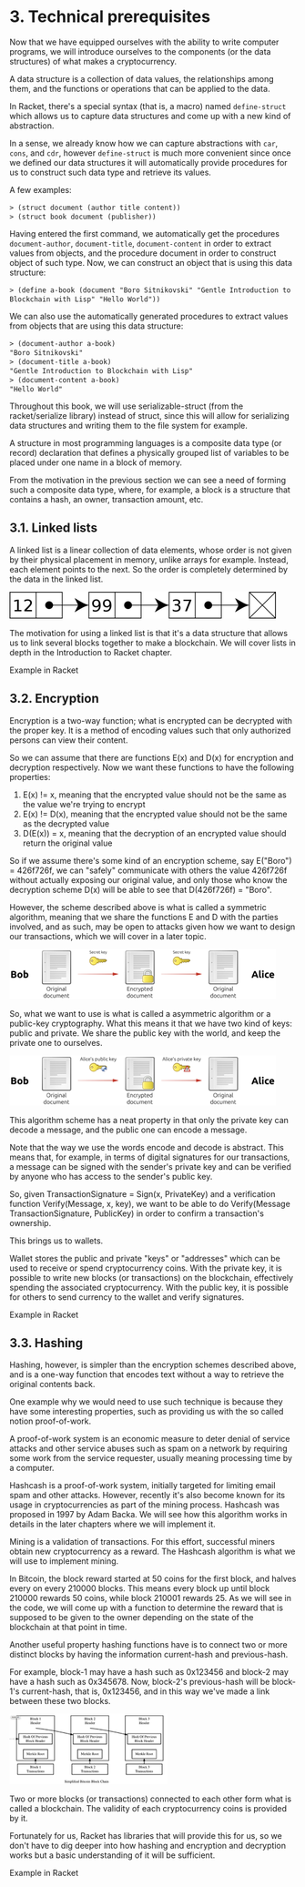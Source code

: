 # 3. Technical prerequisites

Now that we have equipped ourselves with the ability to write computer programs, we will introduce ourselves to the components (or the data structures) of what makes a cryptocurrency.

A data structure is a collection of data values, the relationships among them, and the functions or operations that can be applied to the data.

In Racket, there's a special syntax (that is, a macro) named `define-struct` which allows us to capture data structures and come up with a new kind of abstraction.

In a sense, we already know how we can capture abstractions with `car`, `cons`, and `cdr`, however `define-struct` is much more convenient since once we defined our data structures it will automatically provide procedures for us to construct such data type and retrieve its values.

A few examples:

```racket
> (struct document (author title content))
> (struct book document (publisher))
```

Having entered the first command, we automatically get the procedures `document-author`, `document-title`, `document-content` in order to extract values from objects, and the procedure document in order to construct object of such type. Now, we can construct an object that is using this data structure:

```racket
> (define a-book (document "Boro Sitnikovski" "Gentle Introduction to Blockchain with Lisp" "Hello World"))
```

We can also use the automatically generated procedures to extract values from objects that are using this data structure:

```racket
> (document-author a-book)
"Boro Sitnikovski"
> (document-title a-book)
"Gentle Introduction to Blockchain with Lisp"
> (document-content a-book)
"Hello World"
```

Throughout this book, we will use serializable-struct (from the racket/serialize library) instead of struct, since this will allow for serializing data structures and writing them to the file system for example.

A structure in most programming languages is a composite data type (or record) declaration that defines a physically grouped list of variables to be placed under one name in a block of memory.

From the motivation in the previous section we can see a need of forming such a composite data type, where, for example, a block is a structure that contains a hash, an owner, transaction amount, etc.

## 3.1. Linked lists

A linked list is a linear collection of data elements, whose order is not given by their physical placement in memory, unlike arrays for example.
Instead, each element points to the next. So the order is completely determined by the data in the linked list.

![An example of a linked list](images/linked-list.png)

The motivation for using a linked list is that it's a data structure that allows us to link several blocks together to make a blockchain.
We will cover lists in depth in the Introduction to Racket chapter.

Example in Racket

## 3.2. Encryption

Encryption is a two-way function; what is encrypted can be decrypted with the proper key. It is a method of encoding values such that only authorized persons can view their content.

So we can assume that there are functions E(x) and D(x) for encryption and decryption respectively. Now we want these functions to have the following properties:

1. E(x) != x, meaning that the encrypted value should not be the same as the value we're trying to encrypt
1. E(x) != D(x), meaning that the encrypted value should not be the same as the decrypted value
1. D(E(x)) = x, meaning that the decryption of an encrypted value should return the original value

So if we assume there's some kind of an encryption scheme, say E("Boro") = 426f726f, we can "safely" communicate with others the value 426f726f without actually exposing our original value, and only those who know the decryption scheme D(x) will be able to see that D(426f726f) = "Boro".

However, the scheme described above is what is called a symmetric algorithm, meaning that we share the functions E and D with the parties involved, and as such, may be open to attacks given how we want to design our transactions, which we will cover in a later topic.

![Symmetric-key algorithm](images/symmetric-algo.png)

So, what we want to use is what is called a asymmetric algorithm or a public-key cryptography. What this means it that we have two kind of keys: public and private. We share the public key with the world, and keep the private one to ourselves.

![Asymmetric-key algorithm](images/asymmetric-algo.png)

This algorithm scheme has a neat property in that only the private key can decode a message, and the public one can encode a message.

Note that the way we use the words encode and decode is abstract. This means that, for example, in terms of digital signatures for our transactions, a message can be signed with the sender's private key and can be verified by anyone who has access to the sender's public key.

So, given TransactionSignature = Sign(x, PrivateKey) and a verification function Verify(Message, x, key), we want to be able to do Verify(Message TransactionSignature, PublicKey) in order to confirm a transaction's ownership.

This brings us to wallets.

Wallet stores the public and private "keys" or "addresses" which can be used to receive or spend cryptocurrency coins. With the private key, it is possible to write new blocks (or transactions) on the blockchain, effectively spending the associated cryptocurrency. With the public key, it is possible for others to send currency to the wallet and verify signatures.

Example in Racket

## 3.3. Hashing

Hashing, however, is simpler than the encryption schemes described above, and is a one-way function that encodes text without a way to retrieve the original contents back.

One example why we would need to use such technique is because they have some interesting properties, such as providing us with the so called notion proof-of-work.

A proof-of-work system is an economic measure to deter denial of service attacks and other service abuses such as spam on a network by requiring some work from the service requester, usually meaning processing time by a computer.

Hashcash is a proof-of-work system, initially targeted for limiting email spam and other attacks. However, recently it's also become known for its usage in cryptocurrencies as part of the mining process. Hashcash was proposed in 1997 by Adam Backa. We will see how this algorithm works in details in the later chapters where we will implement it.

Mining is a validation of transactions. For this effort, successful miners obtain new cryptocurrency as a reward. The Hashcash algorithm is what we will use to implement mining.

In Bitcoin, the block reward started at 50 coins for the first block, and halves every on every 210000 blocks. This means every block up until block 210000 rewards 50 coins, while block 210001 rewards 25. As we will see in the code, we will come up with a function to determine the reward that is supposed to be given to the owner depending on the state of the blockchain at that point in time.

Another useful property hashing functions have is to connect two or more distinct blocks by having the information current-hash and previous-hash.

For example, block-1 may have a hash such as 0x123456 and block-2 may have a hash such as 0x345678. Now, block-2's previous-hash will be block-1's current-hash, that is, 0x123456, and in this way we've made a link between these two blocks.

![Illustration of few blocks connected in a blockchain](images/blockchain-illustration.png)

Two or more blocks (or transactions) connected to each other form what is called a blockchain. The validity of each cryptocurrency coins is provided by it.

Fortunately for us, Racket has libraries that will provide this for us, so we don't have to dig deeper into how hashing and encryption and decryption works but a basic understanding of it will be sufficient.

Example in Racket
